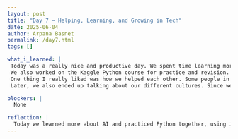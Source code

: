 ```yaml
---
layout: post
title: "Day 7 – Helping, Learning, and Growing in Tech"
date: 2025-06-04
author: Arpana Basnet
permalink: /day7.html
tags: []

what_i_learned: |
 Today was a really nice and productive day. We spent time learning more about AI how it works and how it’s being used in the real world. It made me think about how much AI is already part of our lives, even if we don’t always notice it.
 We also worked on the Kaggle Python course for practice and revision. Some of us finished sections and even got certificates, which was exciting. While doing that, we reviewed important Python concepts like if, else, and elif statements.We tried different methods of coding, it was a good way to refresh what we already knew and clear up anything confusing.
 One thing I really liked was how we helped each other. Some people in the group are new to coding, so those of us who are a little more familiar with it gave a hand. It felt good to support each other and learn together.
 Later, we also ended up talking about our different cultures. Since we’re all from different countries, it was cool to hear about each other’s backgrounds and traditions. It made the group feel even more connected.

blockers: |
  None

reflection: |
  Today we learned more about AI and practiced Python together, using if-else and elif statements on Kaggle. We also helped each other out and shared bits of our cultures, which made the day feel fun and connected.
---
```


